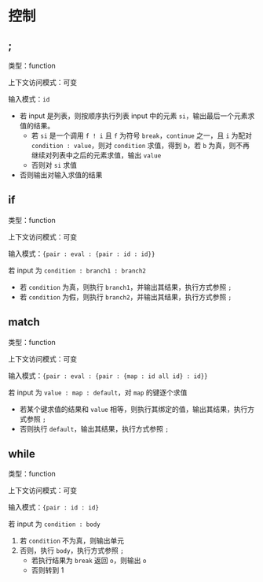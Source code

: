 # 控制

## ;

类型：function

上下文访问模式：可变

输入模式：`id`

- 若 input 是列表，则按顺序执行列表 input 中的元素 `si`，输出最后一个元素求值的结果。
  - 若 `si` 是一个调用 `f ! i` 且 `f` 为符号 `break`，`continue` 之一，且 `i` 为配对 `condition : value`，则对 `condition` 求值，得到 `b`，若 `b` 为真，则不再继续对列表中之后的元素求值，输出 `value`
  - 否则对 `si` 求值
- 否则输出对输入求值的结果

## if

类型：function

上下文访问模式：可变

输入模式：`{pair : eval : {pair : id : id}}`

若 input 为 `condition : branch1 : branch2`

- 若 `condition` 为真，则执行 `branch1`，并输出其结果，执行方式参照 `;`
- 若 `condition` 为假，则执行 `branch2`，并输出其结果，执行方式参照 `;`

## match

类型：function

上下文访问模式：可变

输入模式：`{pair : eval : {pair : {map : id all id} : id}}`

若 input 为 `value : map : default`，对 `map` 的键逐个求值

- 若某个键求值的结果和 `value` 相等，则执行其绑定的值，输出其结果，执行方式参照 `;`
- 否则执行 `default`，输出其结果，执行方式参照 `;`

## while

类型：function

上下文访问模式：可变

输入模式：`{pair : id : id}`

若 input 为 `condition : body`

1. 若 `condition` 不为真，则输出单元
2. 否则，执行 `body`，执行方式参照 `;`
   - 若执行结果为 `break` 返回 `o`，则输出 `o`
   - 否则转到 1
